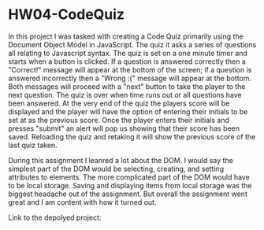 # HW04-CodeQuiz

In this project I was tasked with creating a Code Quiz primarily using the Document Object Model in JavaScript. The quiz it asks a series of questions all relating to Javascript syntax. The quiz is set on a one minute timer and starts when a button is clicked. If a question is answered correctly then a "Correct!" message will appear at the bottom of the screen; if a question is answered incorrectly then a "Wrong :(" message will appear at the bottom. Both messages will proceed with a "next" button to take the player to the next question. The quiz is over when time runs out or all questions have been answered. At the very end of the quiz the players score will be displayed and the player will have the option of entering their initials to be set at as the previous score. Once the player enters their initials and presses "submit" an alert will pop us showing that their score has been saved. Reloading the quiz and retaking it will show the previous score of the last quiz taken.

During this assignment I leanred a lot about the DOM. I would say the simplest part of the DOM would be selecting, creating, and setting attributes to elements. The more complicated part of the DOM would have to be local storage. Saving and displaying items from local storage was the biggest headache out of the assignment. But overall the assignment went great and I am content with how it turned out.

Link to the depolyed project:


